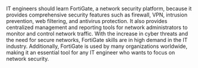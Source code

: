 IT engineers should learn FortiGate, a network security platform, because it provides comprehensive security features such as firewall, VPN, intrusion prevention, web filtering, and antivirus protection. It also provides centralized management and reporting tools for network administrators to monitor and control network traffic. With the increase in cyber threats and the need for secure networks, FortiGate skills are in high demand in the IT industry. Additionally, FortiGate is used by many organizations worldwide, making it an essential tool for any IT engineer who wants to focus on network security.
